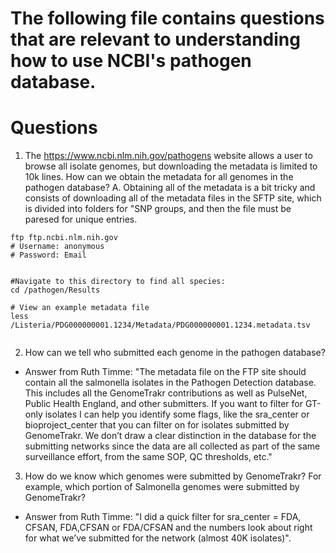 # The following file contains questions that are relevant to understanding how to use NCBI's pathogen database.



# Questions

1. The https://www.ncbi.nlm.nih.gov/pathogens website allows a user to browse all isolate genomes, but downloading the metadata is limited to 10k lines. How can we obtain the metadata for all genomes in the pathogen database?
  A. Obtaining all of the metadata is a bit tricky and consists of downloading all of the metadata files in the SFTP site, which is divided into folders for "SNP groups, and then the file must be paresed for unique entries.
 ```
ftp ftp.ncbi.nlm.nih.gov
# Username: anonymous
# Password: Email


#Navigate to this directory to find all species:
cd /pathogen/Results

# View an example metadata file
less /Listeria/PDG000000001.1234/Metadata/PDG000000001.1234.metadata.tsv


```
  
  
2. How can we tell who submitted each genome in the pathogen database?
  * Answer from Ruth Timme: "The metadata file on the FTP site should contain all the salmonella isolates in the Pathogen Detection database. This includes all the GenomeTrakr contributions as well as PulseNet, Public Health England, and other submitters.  If you want to filter for GT-only isolates I can help you identify some flags, like the sra_center or bioproject_center that you can filter on for isolates submitted by GenomeTrakr.  We don’t draw a clear distinction in the database for the submitting networks since the data are all collected as part of the same surveillance effort, from the same SOP, QC thresholds, etc."
  
3. How do we know which genomes were submitted by GenomeTrakr? For example, which portion of Salmonella genomes were submitted by GenomeTrakr?
  * Answer from Ruth Timme: "I did a quick filter for sra_center = FDA, CFSAN, FDA,CFSAN or FDA/CFSAN and the numbers look about right for what we’ve submitted for the network (almost 40K isolates)".

